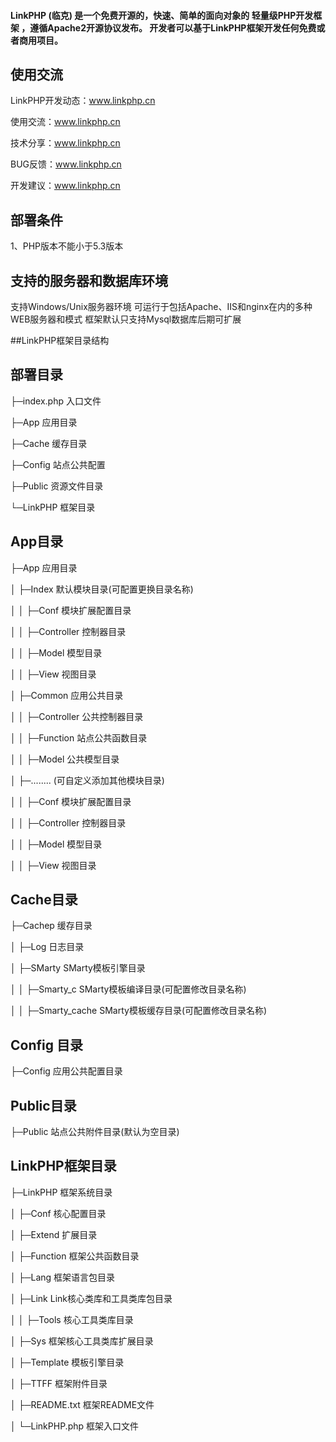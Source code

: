 #### LinkPHP (临克) 是一个免费开源的，快速、简单的面向对象的 轻量级PHP开发框架 ，遵循Apache2开源协议发布。 开发者可以基于LinkPHP框架开发任何免费或者商用项目。

## **使用交流**
LinkPHP开发动态：www.linkphp.cn

使用交流：www.linkphp.cn

技术分享：www.linkphp.cn

BUG反馈：www.linkphp.cn

开发建议：www.linkphp.cn



## **部署条件**
1、PHP版本不能小于5.3版本

## **支持的服务器和数据库环境**

支持Windows/Unix服务器环境
可运行于包括Apache、IIS和nginx在内的多种WEB服务器和模式
框架默认只支持Mysql数据库后期可扩展


##LinkPHP框架目录结构
## **部署目录**

├─index.php        入口文件

├─App                  应用目录

├─Cache               缓存目录

├─Config              站点公共配置

├─Public               资源文件目录

└─LinkPHP           框架目录


## **App目录**

├─App 应用目录

│  ├─Index                 默认模块目录(可配置更换目录名称)

│  │  ├─Conf             模块扩展配置目录

│  │  ├─Controller    控制器目录

│  │  ├─Model          模型目录

│  │  ├─View             视图目录

│  ├─Common          应用公共目录

│  │  ├─Controller    公共控制器目录

│  │  ├─Function      站点公共函数目录

│  │  ├─Model          公共模型目录

│  ├─........           (可自定义添加其他模块目录)

│  │  ├─Conf             模块扩展配置目录

│  │  ├─Controller    控制器目录

│  │  ├─Model          模型目录

│  │  ├─View             视图目录


## **Cache目录**

├─Cachep 缓存目录

│  ├─Log       日志目录

│  ├─SMarty  SMarty模板引擎目录

│  │  ├─Smarty_c     SMarty模板编译目录(可配置修改目录名称)

│  │  ├─Smarty_cache   SMarty模板缓存目录(可配置修改目录名称)


## **Config 目录**

├─Config    应用公共配置目录


## **Public目录**

├─Public    站点公共附件目录(默认为空目录)



## **LinkPHP框架目录**

├─LinkPHP 框架系统目录

│  ├─Conf          核心配置目录 

│  ├─Extend      扩展目录

│  ├─Function   框架公共函数目录

│  ├─Lang         框架语言包目录

│  ├─Link          Link核心类库和工具类库包目录

│  │  ├─Tools    核心工具类库目录

│  ├─Sys            框架核心工具类库扩展目录

│  ├─Template  模板引擎目录

│  ├─TTFF          框架附件目录

│  ├─README.txt   框架README文件

│  └─LinkPHP.php 框架入口文件

